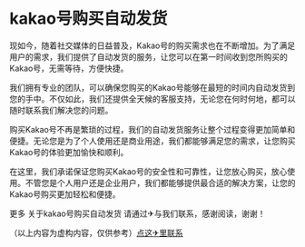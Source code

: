 # kakao号购买自动发货

现如今，随着社交媒体的日益普及，Kakao号的购买需求也在不断增加。为了满足用户的需求，我们提供了自动发货的服务，让您可以在第一时间收到您所购买的Kakao号，无需等待，方便快捷。

我们拥有专业的团队，可以确保您购买的Kakao号能够在最短的时间内自动发货到您的手中。不仅如此，我们还提供全天候的客服支持，无论您在何时何地，都可以随时联系我们解决您的问题。

购买Kakao号不再是繁琐的过程，我们的自动发货服务让整个过程变得更加简单和便捷。无论您是为了个人使用还是商业用途，我们都能够满足您的需求，让您购买Kakao号的体验更加愉快和顺利。

在这里，我们承诺保证您购买Kakao号的安全性和可靠性，让您放心购买，放心使用。不管您是个人用户还是企业用户，我们都能够提供最合适的解决方案，让您的Kakao号购买更加轻松和便捷。

更多 关于kakao号购买自动发货 请通过✈与我们联系，感谢阅读，谢谢！

（以上内容为虚构内容，仅供参考）[点这✈里联系](https://abc.k02.cc)